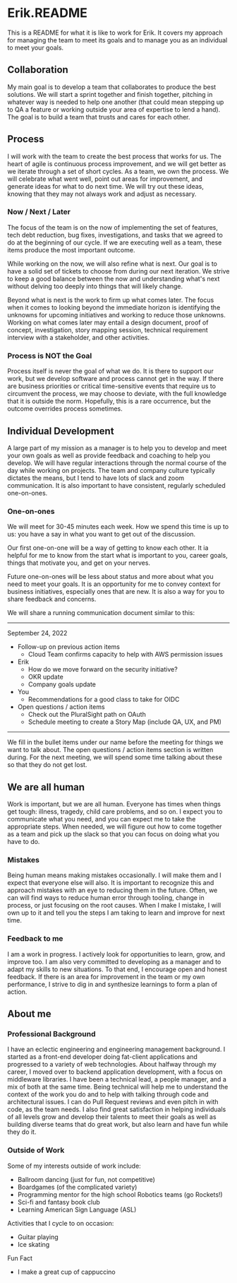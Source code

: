 # Erik.README

This is a README for what it is like to work for Erik. It covers my
approach for managing the team to meet its goals and to manage you as
an individual to meet your goals.

## Collaboration

My main goal is to develop a team that collaborates to produce the
best solutions.  We will start a sprint together and finish together,
pitching in whatever way is needed to help one another (that could
mean stepping up to QA a feature or working outside your area of
expertise to lend a hand). The goal is to build a team that trusts and
cares for each other.

## Process

I will work with the team to create the best process that works for
us. The heart of agile is continuous process improvement, and we will
get better as we iterate through a set of short cycles.  As a team, we
own the process. We will celebrate what went well, point out areas for
improvement, and generate ideas for what to do next time.  We will try
out these ideas, knowing that they may not always work and adjust as
necessary.

### Now / Next / Later

The focus of the team is on the now of implementing the set of
features, tech debt reduction, bug fixes, investigations, and tasks
that we agreed to do at the beginning of our cycle. If we are
executing well as a team, these items produce the most important
outcome.

While working on the now, we will also refine what is next. Our goal
is to have a solid set of tickets to choose from during our next
iteration. We strive to keep a good balance between the now and
understanding what's next without delving too deeply into things that
will likely change.

Beyond what is next is the work to firm up what comes later. The focus
when it comes to looking beyond the immediate horizon is identifying
the unknowns for upcoming initiatives and working to reduce those
unknowns. Working on what comes later may entail a design document,
proof of concept, investigation, story mapping session, technical
requirement interview with a stakeholder, and other activities.

### Process is NOT the Goal

Process itself is never the goal of what we do. It is there to support
our work, but we develop software and process cannot get in the
way. If there are business priorities or critical time-sensitive
events that require us to circumvent the process, we may choose to
deviate, with the full knowledge that it is outside the
norm. Hopefully, this is a rare occurrence, but the outcome overrides
process sometimes.

## Individual Development 

A large part of my mission as a manager is to help you to develop and
meet your own goals as well as provide feedback and coaching to help
you develop. We will have regular interactions through the normal
course of the day while working on projects.  The team and company
culture typically dictates the means, but I tend to have lots of slack
and zoom communication. It is also important to have consistent,
regularly scheduled one-on-ones.

### One-on-ones

We will meet for 30-45 minutes each week. How we spend this time is up
to us: you have a say in what you want to get out of the discussion.

Our first one-on-one will be a way of getting to know each other. It
ia helpful for me to know from the start what is important to you,
career goals, things that motivate you, and get on your nerves.

Future one-on-ones will be less about status and more about what you
need to meet your goals.  It is an opportunity for me to convey
context for business initiatives, especially ones that are new. It is
also a way for you to share feedback and concerns.

We will share a running communication document similar to this:

---
September 24, 2022
* Follow-up on previous action items
  * Cloud Team confirms capacity to help with AWS permission issues 
* Erik
  * How do we move forward on the security initiative?
  * OKR update
  * Company goals update
* You
  * Recommendations for a good class to take for OIDC
* Open questions / action items
  * Check out the PluralSight path on OAuth
  * Schedule meeting to create a Story Map (include QA, UX, and PM)
---

We fill in the bullet items under our name before the meeting for
things we want to talk about. The open questions / action items
section is written during. For the next meeting, we will spend some
time talking about these so that they do not get lost.

## We are all human    

Work is important, but we are all human.  Everyone has times when
things get tough: illness, tragedy, child care problems, and so on.  I
expect you to communicate what you need, and you can expect me to take
the appropriate steps.  When needed, we will figure out how to come
together as a team and pick up the slack so that you can focus on
doing what you have to do.

### Mistakes

Being human means making mistakes occasionally. I will make them and I
expect that everyone else will also. It is important to recognize this
and approach mistakes with an eye to reducing them in the
future. Often, we can will find ways to reduce human error through
tooling, change in process, or just focusing on the root causes.  When
I make I mistake, I will own up to it and tell you the steps I am
taking to learn and improve for next time.

### Feedback to me

I am a work in progress. I actively look for opportunities to learn,
grow, and improve too. I am also very committed to developing as a
manager and to adapt my skills to new situations. To that end, I
encourage open and honest feedback. If there is an area for
improvement in the team or my own performance, I strive to dig in and
synthesize learnings to form a plan of action.

## About me

### Professional Background

I have an eclectic engineering and engineering management background.  I
started as a front-end developer doing fat-client applications and
progressed to a variety of web technologies. About halfway through my
career, I moved over to backend application development, with a focus
on middleware libraries.  I have been a technical lead, a people
manager, and a mix of both at the same time. Being technical will help
me to understand the context of the work you do and to help with
talking through code and architectural issues.  I can do Pull Request
reviews and even pitch in with code, as the team needs.  I also find
great satisfaction in helping individuals of all levels grow and
develop their talents to meet their goals as well as building diverse
teams that do great work, but also learn and have fun while they do
it.

### Outside of Work

Some of my interests outside of work include:
* Ballroom dancing (just for fun, not competitive)
* Boardgames (of the complicated variety)
* Programming mentor for the high school Robotics teams (go Rockets!)
* Sci-fi and fantasy book club
* Learning American Sign Language (ASL)

Activities that I cycle to on occasion:
* Guitar playing
* Ice skating

Fun Fact
* I make a great cup of cappuccino
